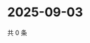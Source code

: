 # 2025-09-03

共 0 条

<!-- BEGIN ZHIHUVIDEO -->
<!-- 最后更新时间 Wed Sep 03 2025 04:12:19 GMT+0800 (China Standard Time) -->

<!-- END ZHIHUVIDEO -->
